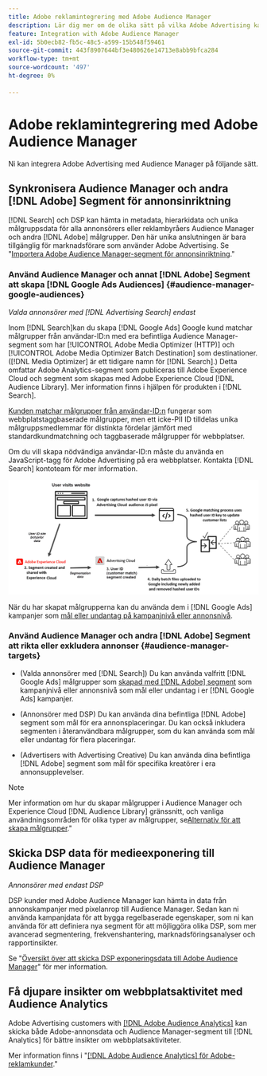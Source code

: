 ```yaml
---
title: Adobe reklamintegrering med Adobe Audience Manager
description: Lär dig mer om de olika sätt på vilka Adobe Advertising kan utbyta data med Adobe Audience Manager.
feature: Integration with Adobe Audience Manager
exl-id: 5b0ecb82-fb5c-48c5-a599-15b548f59461
source-git-commit: 443f8907644bf3e480626e14713e8abb9bfca284
workflow-type: tm+mt
source-wordcount: '497'
ht-degree: 0%

---
```


# Adobe reklamintegrering med Adobe Audience Manager

Ni kan integrera Adobe Advertising med Audience Manager på följande sätt.

## Synkronisera Audience Manager och andra [!DNL Adobe] Segment för annonsinriktning

[!DNL Search] och DSP kan hämta in metadata, hierarkidata och unika målgruppsdata för alla annonsörers eller reklambyråers Audience Manager och andra [!DNL Adobe] målgrupper. Den här unika anslutningen är bara tillgänglig för marknadsförare som använder Adobe Advertising. Se &quot;[Importera Adobe Audience Manager-segment för annonsinriktning](/help/integrations/audience-manager/import-audiences.md).&quot;

### Använd Audience Manager och annat [!DNL Adobe] Segment att skapa [!DNL Google Ads Audiences] {#audience-manager-google-audiences}

*Valda annonsörer med [!DNL Advertising Search] endast*

Inom [!DNL Search]kan du skapa [!DNL Google Ads] Google kund matchar målgrupper från användar-ID:n med era befintliga Audience Manager-segment som har [!UICONTROL Adobe Media Optimizer (HTTP)] och [!UICONTROL Adobe Media Optimizer Batch Destination] som destinationer. ([!DNL Media Optimizer] är ett tidigare namn för [!DNL Search].) Detta omfattar Adobe Analytics-segment som publiceras till Adobe Experience Cloud och segment som skapas med Adobe Experience Cloud [!DNL Audience Library]. Mer information finns i hjälpen för produkten i [!DNL Search].

[Kunden matchar målgrupper från användar-ID:n](https://support.google.com/google-ads/answer/9199250) fungerar som webbplatstaggbaserade målgrupper, men ett icke-PII ID tilldelas unika målgruppsmedlemmar för distinkta fördelar jämfört med standardkundmatchning och taggbaserade målgrupper för webbplatser.

Om du vill skapa nödvändiga användar-ID:n måste du använda en JavaScript-tagg för Adobe Advertising <!-- with a user ID parameter -->på era webbplatser. Kontakta [!DNL Search] kontoteam för mer information.

![process för att skapa segment](/help/integrations/assets/ad_search_user_id_pic.png)

När du har skapat målgrupperna kan du använda dem i [!DNL Google Ads] kampanjer som [mål eller undantag på kampanjnivå eller annonsnivå](#audience-manager-targets).

### Använd Audience Manager och andra [!DNL Adobe] Segment att rikta eller exkludera annonser {#audience-manager-targets}

* (Valda annonsörer med [!DNL Search]) Du kan använda valfritt [!DNL Google Ads] målgrupper som [skapad med [!DNL Adobe] segment](#audience-manager-google-audiences) som kampanjnivå eller annonsnivå som mål eller undantag i er [!DNL Google Ads] kampanjer.

* (Annonsörer med DSP) Du kan använda dina befintliga [!DNL Adobe] segment som mål för era annonsplaceringar. Du kan också inkludera segmenten i återanvändbara målgrupper, som du kan använda som mål eller undantag för flera placeringar.

* (Advertisers with Advertising Creative) Du kan använda dina befintliga [!DNL Adobe] segment som mål för specifika kreatörer i era annonsupplevelser.

>[!NOTE]
>
>Mer information om hur du skapar målgrupper i Audience Manager och Experience Cloud [!DNL Audience Library] gränssnitt, och vanliga användningsområden för olika typer av målgrupper, se[Alternativ för att skapa målgrupper](https://experienceleague.adobe.com/docs/experience-cloud-kcs/kbarticles/KA-16471.html).&quot;

## Skicka DSP data för medieexponering till Audience Manager

*Annonsörer med endast DSP*

DSP kunder med Adobe Audience Manager kan hämta in data från annonskampanjer med pixelanrop till Audience Manager. Sedan kan ni använda kampanjdata för att bygga regelbaserade egenskaper, som ni kan använda för att definiera nya segment för att möjliggöra olika DSP, som mer avancerad segmentering, frekvenshantering, marknadsföringsanalyser och rapportinsikter.

Se &quot;[Översikt över att skicka DSP exponeringsdata till Adobe Audience Manager](/help/integrations/audience-manager/media-data-integration/overview.md)&quot; för mer information.

## Få djupare insikter om webbplatsaktivitet med Audience Analytics

Adobe Advertising customers with [[!DNL Adobe Audience Analytics]](https://experienceleague.adobe.com/docs/analytics/integration/audience-analytics/mc-audiences-aam.html) kan skicka både Adobe-annonsdata och Audience Manager-segment till [!DNL Analytics] för bättre insikter om webbplatsaktiviteter.

Mer information finns i &quot;[[!DNL Adobe Audience Analytics] för Adobe-reklamkunder](/help/integrations/audience-manager/audience-analytics.md).&quot;
